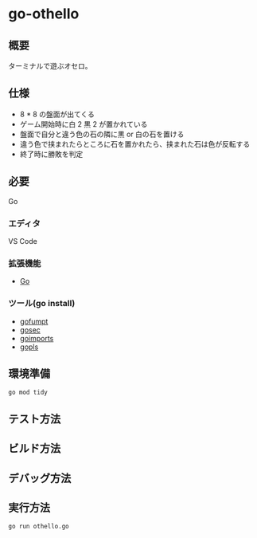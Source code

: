 # go-othello

## 概要

ターミナルで遊ぶオセロ。

## 仕様

- 8 \* 8 の盤面が出てくる
- ゲーム開始時に白 2 黒 2 が置かれている
- 盤面で自分と違う色の石の隣に黒 or 白の石を置ける
- 違う色で挟まれたらところに石を置かれたら、挟まれた石は色が反転する
- 終了時に勝敗を判定

## 必要
Go

### エディタ
VS Code

### 拡張機能
- [Go](https://marketplace.visualstudio.com/items?itemName=golang.Go)

### ツール(go install)
- [gofumpt](https://github.com/mvdan/gofumpt)
- [gosec](https://github.com/securego/gosec)
- [goimports](https://pkg.go.dev/golang.org/x/tools/cmd/goimports)
- [gopls](https://github.com/golang/tools/blob/master/gopls/README.md)

## 環境準備
```
go mod tidy
```

## テスト方法

## ビルド方法

## デバッグ方法

## 実行方法
```
go run othello.go
```
